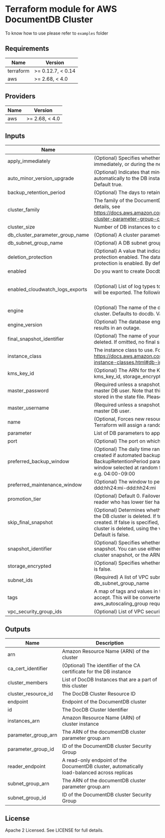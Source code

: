 # Terraform module for AWS DocumentDB Cluster

To know how to use please refer to `examples` folder  
<!-- BEGINNING OF PRE-COMMIT-TERRAFORM DOCS HOOK -->
## Requirements

| Name | Version |
|------|---------|
| terraform | >= 0.12.7, < 0.14 |
| aws | >= 2.68, < 4.0 |

## Providers

| Name | Version |
|------|---------|
| aws | >= 2.68, < 4.0 |

## Inputs

| Name | Description | Type | Default | Required |
|------|-------------|------|---------|:--------:|
| apply\_immediately | (Optional) Specifies whether any cluster modifications are applied immediately, or during the next maintenance window. Default is false. | `bool` | `false` | no |
| auto\_minor\_version\_upgrade | (Optional) Indicates that minor engine upgrades will be applied automatically to the DB instance during the maintenance window. Default true. | `bool` | `true` | no |
| backup\_retention\_period | (Optional) The days to retain backups for. Default 1 | `number` | `1` | no |
| cluster\_family | The family of the DocumentDB cluster parameter group. For more details, see https://docs.aws.amazon.com/documentdb/latest/developerguide/db-cluster-parameter-group-create.html | `string` | `"docdb3.6"` | no |
| cluster\_size | Number of DB instances to create in the cluster | `number` | `1` | no |
| db\_cluster\_parameter\_group\_name | (Optional) A cluster parameter group to associate with the cluster. | `string` | `""` | no |
| db\_subnet\_group\_name | (Optional) A DB subnet group to associate with this DB instance. | `string` | `""` | no |
| deletion\_protection | (Optional) A value that indicates whether the DB cluster has deletion protection enabled. The database can't be deleted when deletion protection is enabled. By default, deletion protection is disabled. | `bool` | `false` | no |
| enabled | Do you want to create Docdb | `bool` | `true` | no |
| enabled\_cloudwatch\_logs\_exports | (Optional) List of log types to export to cloudwatch. If omitted, no logs will be exported. The following log types are supported: audit, profiler. | `list(string)` | <pre>[<br>  "audit",<br>  "profiler"<br>]</pre> | no |
| engine | (Optional) The name of the database engine to be used for this DB cluster. Defaults to docdb. Valid Values: docdb | `string` | `"docdb"` | no |
| engine\_version | (Optional) The database engine version. Updating this argument results in an outage. | `string` | `null` | no |
| final\_snapshot\_identifier | (Optional) The name of your final DB snapshot when this DB cluster is deleted. If omitted, no final snapshot will be made. | `string` | `null` | no |
| instance\_class | The instance class to use. For more details, see https://docs.aws.amazon.com/documentdb/latest/developerguide/db-instance-classes.html#db-instance-class-specs | `string` | `"db.t3.medium"` | no |
| kms\_key\_id | (Optional) The ARN for the KMS encryption key. When specifying kms\_key\_id, storage\_encrypted needs to be set to true. | `string` | `null` | no |
| master\_password | (Required unless a snapshot\_identifier is provided) Password for the master DB user. Note that this may show up in logs, and it will be stored in the state file. Please refer to the DocDB Naming Constraints. | `string` | n/a | yes |
| master\_username | (Required unless a snapshot\_identifier is provided) Username for the master DB user. | `string` | n/a | yes |
| name | (Optional, Forces new resources) The cluster identifier. If omitted, Terraform will assign a random, unique identifier. | `string` | `""` | no |
| parameter | List of DB parameters to apply | `list(string)` | `[]` | no |
| port | (Optional) The port on which the DB accepts connections | `number` | `27017` | no |
| preferred\_backup\_window | (Optional) The daily time range during which automated backups are created if automated backups are enabled using the BackupRetentionPeriod parameter.Time in UTC Default: A 30-minute window selected at random from an 8-hour block of time per region. e.g. 04:00-09:00 | `string` | `"07:00-09:00"` | no |
| preferred\_maintenance\_window | (Optional) The window to perform maintenance in. Syntax: ddd:hh24:mi-ddd:hh24:mi | `string` | `"Mon:00:00-Mon:03:00"` | no |
| promotion\_tier | (Optional) Default 0. Failover Priority setting on instance level. The reader who has lower tier has higher priority to get promoter to writer. | `number` | `0` | no |
| skip\_final\_snapshot | (Optional) Determines whether a final DB snapshot is created before the DB cluster is deleted. If true is specified, no DB snapshot is created. If false is specified, a DB snapshot is created before the DB cluster is deleted, using the value from final\_snapshot\_identifier. Default is false. | `bool` | `false` | no |
| snapshot\_identifier | (Optional) Specifies whether or not to create this cluster from a snapshot. You can use either the name or ARN when specifying a DB cluster snapshot, or the ARN when specifying a DB snapshot. | `string` | `null` | no |
| storage\_encrypted | (Optional) Specifies whether the DB cluster is encrypted. The default is false. | `bool` | `true` | no |
| subnet\_ids | (Required) A list of VPC subnet IDs. If you are not passing db\_subnet\_group\_name | `list(string)` | `[]` | no |
| tags | A map of tags and values in the same format as other resources accept. This will be converted into the non-standard format that the aws\_autoscaling\_group requires. | `map(string)` | `{}` | no |
| vpc\_security\_group\_ids | (Optional) List of VPC security groups to associate with the Cluster | `list(string)` | `[]` | no |

## Outputs

| Name | Description |
|------|-------------|
| arn | Amazon Resource Name (ARN) of the cluster |
| ca\_cert\_identifier | (Optional) The identifier of the CA certificate for the DB instance |
| cluster\_members | List of DocDB Instances that are a part of this cluster |
| cluster\_resource\_id | The DocDB Cluster Resource ID |
| endpoint | Endpoint of the DocumentDB cluster |
| id | The DocDB Cluster Identifier |
| instances\_arn | Amazon Resource Name (ARN) of cluster instance |
| parameter\_group\_arn | The ARN of the documentDB cluster parameter group.arn |
| parameter\_group\_id | ID of the DocumentDB cluster Security Group |
| reader\_endpoint | A read-only endpoint of the DocumentDB cluster, automatically load-balanced across replicas |
| subnet\_group\_arn | The ARN of the documentDB cluster parameter group.arn |
| subnet\_group\_id | ID of the DocumentDB cluster Security Group |

<!-- END OF PRE-COMMIT-TERRAFORM DOCS HOOK -->
## License

Apache 2 Licensed. See LICENSE for full details.

